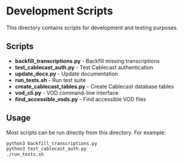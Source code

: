 # Development Scripts

This directory contains scripts for development and testing purposes.

## Scripts

- **backfill_transcriptions.py** - Backfill missing transcriptions
- **test_cablecast_auth.py** - Test Cablecast authentication
- **update_docs.py** - Update documentation
- **run_tests.sh** - Run test suite
- **create_cablecast_tables.py** - Create Cablecast database tables
- **vod_cli.py** - VOD command-line interface
- **find_accessible_vods.py** - Find accessible VOD files

## Usage

Most scripts can be run directly from this directory. For example:
```bash
python3 backfill_transcriptions.py
python3 test_cablecast_auth.py
./run_tests.sh
```
